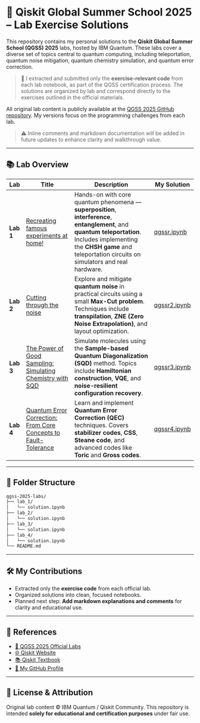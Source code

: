 # 🧪 Qiskit Global Summer School 2025 – Lab Exercise Solutions

This repository contains my personal solutions to the **Qiskit Global Summer School (QGSS) 2025** labs, hosted by IBM Quantum. These labs cover a diverse set of topics central to quantum computing, including teleportation, quantum noise mitigation, quantum chemistry simulation, and quantum error correction.

> 🔹 I extracted and submitted only the **exercise-relevant code** from each lab notebook, as part of the QGSS certification process. The solutions are organized by lab and correspond directly to the exercises outlined in the official materials.

All original lab content is publicly available at the [QGSS 2025 GitHub repository](https://github.com/qiskit-community/qgss-2025). My versions focus on the programming challenges from each lab.

> ⚠️ Inline comments and markdown documentation will be added in future updates to enhance clarity and walkthrough value.

---

## 📚 Lab Overview

| Lab | Title                                                                                     | Description                                                                                                              | My Solution |
|-----|-------------------------------------------------------------------------------------------|--------------------------------------------------------------------------------------------------------------------------|-------------|
| **Lab 1** | [Recreating famous experiments at home!](https://github.com/qiskit-community/qgss-2025/blob/main/lab-1/lab1.ipynb) | Hands-on with core quantum phenomena — **superposition**, **interference**, **entanglement**, and **quantum teleportation**. Includes implementing the **CHSH game** and teleportation circuits on simulators and real hardware. | [qgssr.ipynb](https://github.com/Quantum-Kumar/Quantum-Coder/blob/main/QGSS2025/qgssr.ipynb) |
| **Lab 2** | [Cutting through the noise](https://github.com/qiskit-community/qgss-2025/blob/main/lab-2/lab2.ipynb) | Explore and mitigate **quantum noise** in practical circuits using a small **Max-Cut problem**. Techniques include **transpilation**, **ZNE (Zero Noise Extrapolation)**, and layout optimization. | [qgssr2.ipynb](https://github.com/Quantum-Kumar/Quantum-Coder/blob/main/QGSS2025/qgssr2.ipynb)|
| **Lab 3** | [The Power of Good Sampling: Simulating Chemistry with SQD](https://github.com/qiskit-community/qgss-2025/blob/main/lab-3/lab3.ipynb) | Simulate molecules using the **Sample-based Quantum Diagonalization (SQD)** method. Topics include **Hamiltonian construction**, **VQE**, and **noise-resilient configuration recovery**. | [qgssr3.ipynb](https://github.com/Quantum-Kumar/Quantum-Coder/blob/main/QGSS2025/qgssr3.ipynb) |
| **Lab 4** | [Quantum Error Correction: From Core Concepts to Fault-Tolerance](https://github.com/qiskit-community/qgss-2025/blob/main/lab-4/lab4.ipynb) | Learn and implement **Quantum Error Correction (QEC)** techniques. Covers **stabilizer codes**, **CSS**, **Steane code**, and advanced codes like **Toric** and **Gross codes**. | [qgssr4.ipynb](https://github.com/Quantum-Kumar/Quantum-Coder/blob/main/QGSS2025/qgssr4.ipynb) |

---

## 📁 Folder Structure

```bash
qgss-2025-labs/
├── lab_1/
│   └── solution.ipynb
├── lab_2/
│   └── solution.ipynb
├── lab_3/
│   └── solution.ipynb
├── lab_4/
│   └── solution.ipynb
└── README.md
````

---

## 🛠 My Contributions

* Extracted only the **exercise code** from each official lab.
* Organized solutions into clean, focused notebooks.
* Planned next step: **Add markdown explanations and comments** for clarity and educational use.

---

## 🔗 References

* [📘 QGSS 2025 Official Labs](https://github.com/qiskit-community/qgss-2025)
* [🌐 Qiskit Website](https://qiskit.org)
* [📚 Qiskit Textbook](https://qiskit.org/textbook)
* [👤 My GitHub Profile](https://github.com/Quantum-Kumar)

---

## 📜 License & Attribution

Original lab content © IBM Quantum / Qiskit Community.
This repository is intended **solely for educational and certification purposes** under fair use.

```

